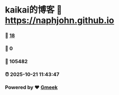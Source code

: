 # kaikai的博客 :link: https://naphjohn.github.io 
### :page_facing_up: [18](https://naphjohn.github.io/tag.html) 
### :speech_balloon: 0 
### :hibiscus: 105482 
### :alarm_clock: 2025-10-21 11:43:47 
### Powered by :heart: [Gmeek](https://github.com/Meekdai/Gmeek)
